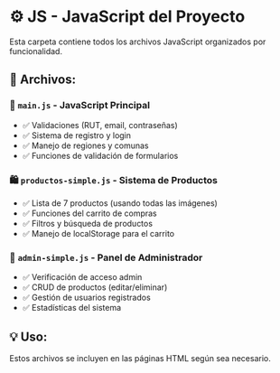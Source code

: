 # ⚙️ JS - JavaScript del Proyecto

Esta carpeta contiene todos los archivos JavaScript organizados por funcionalidad.

## 📂 Archivos:

### 🔧 `main.js` - JavaScript Principal
- ✅ Validaciones (RUT, email, contraseñas)
- ✅ Sistema de registro y login
- ✅ Manejo de regiones y comunas
- ✅ Funciones de validación de formularios

### 🛍️ `productos-simple.js` - Sistema de Productos
- ✅ Lista de 7 productos (usando todas las imágenes)
- ✅ Funciones del carrito de compras
- ✅ Filtros y búsqueda de productos
- ✅ Manejo de localStorage para el carrito

### 🔧 `admin-simple.js` - Panel de Administrador
- ✅ Verificación de acceso admin
- ✅ CRUD de productos (editar/eliminar)
- ✅ Gestión de usuarios registrados
- ✅ Estadísticas del sistema

## 💡 Uso:
Estos archivos se incluyen en las páginas HTML según sea necesario.
